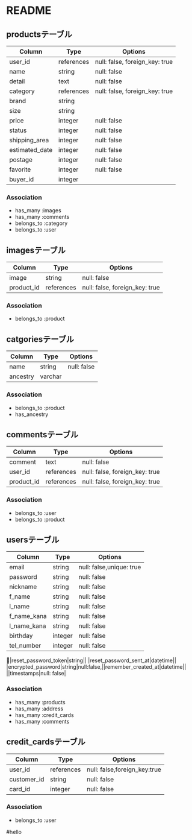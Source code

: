 # README

## productsテーブル
|Column|Type|Options|
|------|----|-------|
|user_id|references|null: false, foreign_key: true|
|name|string|null: false|
|detail|text|null: false|
|category|references|null: false, foreign_key: true|
|brand|string|
|size|string|
|price|integer|null: false|
|status|integer|null: false|
|shipping_area|integer|null: false|
|estimated_date|integer|null: false|
|postage|integer|null: false|
|favorite|integer|null: false|
|buyer_id|integer|

### Association
- has_many :images
- has_many :comments
- belongs_to :category
- belongs_to :user

## imagesテーブル
|Column|Type|Options|
|------|----|-------|
|image|string|null: false|
|product_id|references|null: false, foreign_key: true|

### Association
- belongs_to :product

## catgoriesテーブル
|Column|Type|Options|
|------|----|-------|
|name|string|null: false|
|ancestry|varchar|

### Association
- belongs_to :product
- has_ancestry

## commentsテーブル
|Column|Type|Options|
|------|----|-------|
|comment|text|null: false|
|user_id|references|null: false, foreign_key: true|
|product_id|references|null: false, foreign_key: true|

### Association
- belongs_to :user
- belongs_to :product

## usersテーブル
|Column|Type|Options|
|------|----|-------|
|email|string|null: false,unique: true|
|password|string|null: false|
|nickname|string|null: false|
|f_name|string|null: false|
|l_name|string|null: false|
|f_name_kana|string|null: false|
|l_name_kana|string|null: false|
|birthday|integer|null: false|
|tel_number|integer|null: false|
<!-- 以下はdevise導入時分 -->
|reset_password_token|string||
|reset_password_sent_at|datetime||
|encrypted_password|string|null:false,||remember_created_at|datetime||
||timestamps|null: false|

### Association
- has_many :products
- has_many :address
- has_many :credit_cards
- has_many :comments


## credit_cardsテーブル
|Column|Type|Options|
|------|----|-------|
|user_id|references|null: false,foreign_key:true|
|customer_id|string|null: false|
|card_id|integer|null: false|


### Association
- belongs_to :user

#hello